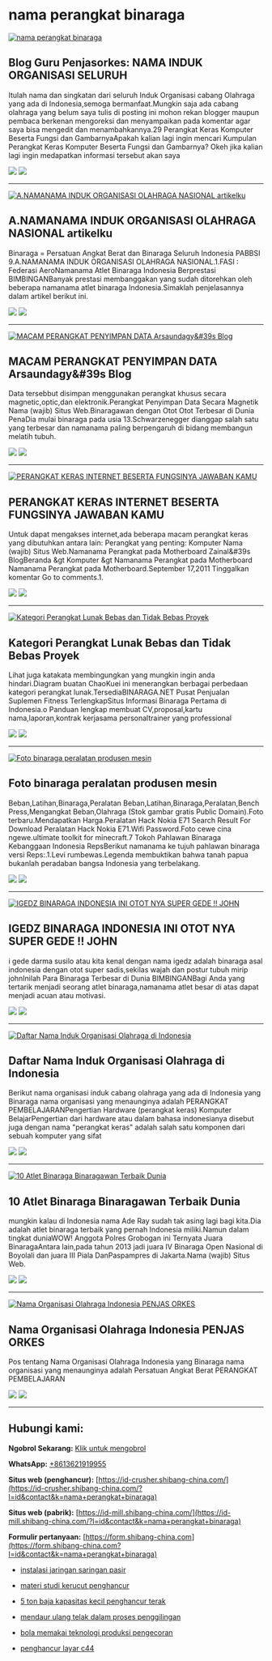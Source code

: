 # nama perangkat binaraga

<a href="https://swt.shibang-china.com/?l=id&img&k=nama+perangkat+binaraga" target="_blank">![nama perangkat binaraga](http://static.shibang-china.com/all-800x300/718.jpg)</a>

## Blog Guru Penjasorkes: NAMA INDUK ORGANISASI SELURUH
Itulah nama dan singkatan dari seluruh Induk Organisasi cabang Olahraga yang ada di Indonesia,semoga bermanfaat.Mungkin saja ada cabang olahraga yang belum saya tulis di posting ini mohon rekan blogger maupun pembaca berkenan mengoreksi dan menyampaikan pada komentar agar saya bisa mengedit dan menambahkannya.29 Perangkat Keras Komputer Beserta Fungsi dan GambarnyaApakah kalian lagi ingin mencari Kumpulan Perangkat Keras Komputer Beserta Fungsi dan Gambarnya? Okeh jika kalian lagi ingin medapatkan informasi tersebut akan saya


<a href="https://whatsapp.shibangsoft.com/WhatsApp.php" target="_blank" title="WhatsApp">![](http://static.shibang-china.com/icon/whatsapp.png)</a> <a href="https://swt.shibang-china.com/?l=id&icon&k=nama+perangkat+binaraga" target="_blank">![](http://static.shibang-china.com/icon/chat-id.png)</a>

---

<a href="https://swt.shibang-china.com/?l=id&img&k=nama+perangkat+binaraga" target="_blank">![A.NAMANAMA INDUK ORGANISASI OLAHRAGA NASIONAL artikelku](http://static.shibang-china.com/all-800x300/1094.jpg)</a>

## A.NAMANAMA INDUK ORGANISASI OLAHRAGA NASIONAL artikelku
Binaraga = Persatuan Angkat Berat dan Binaraga Seluruh Indonesia PABBSI 9.A.NAMANAMA INDUK ORGANISASI OLAHRAGA NASIONAL.1.FASI : Federasi AeroNamanama Atlet Binaraga Indonesia Berprestasi BIMBINGANBanyak prestasi membanggakan yang sudah ditorehkan oleh beberapa namanama atlet binaraga Indonesia.Simaklah penjelasannya dalam artikel berikut ini.


<a href="https://whatsapp.shibangsoft.com/WhatsApp.php" target="_blank" title="WhatsApp">![](http://static.shibang-china.com/icon/whatsapp.png)</a> <a href="https://swt.shibang-china.com/?l=id&icon&k=nama+perangkat+binaraga" target="_blank">![](http://static.shibang-china.com/icon/chat-id.png)</a>

---

<a href="https://swt.shibang-china.com/?l=id&img&k=nama+perangkat+binaraga" target="_blank">![MACAM PERANGKAT PENYIMPAN DATA Arsaundagy&#39s Blog](http://static.shibang-china.com/all-800x300/726.jpg)</a>

## MACAM PERANGKAT PENYIMPAN DATA Arsaundagy&#39s Blog
Data tersebbut disimpan menggunakan perangkat khusus secara magnetic,optic,dan elektronik.Perangkat Penyimpan Data Secara Magnetik Nama (wajib) Situs Web.Binaragawan dengan Otot Otot Terbesar di Dunia PenaDia mulai binaraga pada usia 13.Schwarzenegger dianggap salah satu yang terbesar dan namanama paling berpengaruh di bidang membangun melatih tubuh.


<a href="https://whatsapp.shibangsoft.com/WhatsApp.php" target="_blank" title="WhatsApp">![](http://static.shibang-china.com/icon/whatsapp.png)</a> <a href="https://swt.shibang-china.com/?l=id&icon&k=nama+perangkat+binaraga" target="_blank">![](http://static.shibang-china.com/icon/chat-id.png)</a>

---

<a href="https://swt.shibang-china.com/?l=id&img&k=nama+perangkat+binaraga" target="_blank">![PERANGKAT KERAS INTERNET BESERTA FUNGSINYA JAWABAN KAMU](http://static.shibang-china.com/all-800x300/615.jpg)</a>

## PERANGKAT KERAS INTERNET BESERTA FUNGSINYA JAWABAN KAMU
Untuk dapat mengakses internet,ada beberapa macam perangkat keras yang dibutuhkan antara lain: Perangkat yang penting: Komputer Nama (wajib) Situs Web.Namanama Perangkat pada Motherboard Zainal&#39s BlogBeranda &gt Komputer &gt Namanama Perangkat pada Motherboard Namanama Perangkat pada Motherboard.September 17,2011 Tinggalkan komentar Go to comments.1.


<a href="https://whatsapp.shibangsoft.com/WhatsApp.php" target="_blank" title="WhatsApp">![](http://static.shibang-china.com/icon/whatsapp.png)</a> <a href="https://swt.shibang-china.com/?l=id&icon&k=nama+perangkat+binaraga" target="_blank">![](http://static.shibang-china.com/icon/chat-id.png)</a>

---

<a href="https://swt.shibang-china.com/?l=id&img&k=nama+perangkat+binaraga" target="_blank">![Kategori Perangkat Lunak Bebas dan Tidak Bebas Proyek](http://static.shibang-china.com/all-800x300/289.jpg)</a>

## Kategori Perangkat Lunak Bebas dan Tidak Bebas Proyek
Lihat juga katakata membingungkan yang mungkin ingin anda hindari.Diagram buatan ChaoKuei ini menerangkan berbagai perbedaan kategori perangkat lunak.TersediaBINARAGA.NET Pusat Penjualan Suplemen Fitness TerlengkapSitus Informasi Binaraga Pertama di Indonesia.o Panduan lengkap membuat CV,proposal,kartu nama,laporan,kontrak kerjasama personaltrainer yang professional


<a href="https://whatsapp.shibangsoft.com/WhatsApp.php" target="_blank" title="WhatsApp">![](http://static.shibang-china.com/icon/whatsapp.png)</a> <a href="https://swt.shibang-china.com/?l=id&icon&k=nama+perangkat+binaraga" target="_blank">![](http://static.shibang-china.com/icon/chat-id.png)</a>

---

<a href="https://swt.shibang-china.com/?l=id&img&k=nama+perangkat+binaraga" target="_blank">![Foto binaraga peralatan produsen mesin](http://static.shibang-china.com/all-800x300/1192.jpg)</a>

## Foto binaraga peralatan produsen mesin
Beban,Latihan,Binaraga,Peralatan Beban,Latihan,Binaraga,Peralatan,Bench Press,Mengangkat Beban,Olahraga (Stok gambar gratis Public Domain).Foto terbaru.Mendapatkan Harga.Peralatan Hack Nokia E71 Search Result For Download Peralatan Hack Nokia E71.Wifi Password.Foto cewe cina ngewe.ultimate toolkit for minecraft.7 Tokoh Pahlawan Binaraga Kebanggaan Indonesia RepsBerikut namanama ke tujuh pahlawan binaraga versi Reps:.1.Levi rumbewas.Legenda membuktikan bahwa tanah papua bukanlah peradaban bangsa Indonesia yang terbelakang.


<a href="https://whatsapp.shibangsoft.com/WhatsApp.php" target="_blank" title="WhatsApp">![](http://static.shibang-china.com/icon/whatsapp.png)</a> <a href="https://swt.shibang-china.com/?l=id&icon&k=nama+perangkat+binaraga" target="_blank">![](http://static.shibang-china.com/icon/chat-id.png)</a>

---

<a href="https://swt.shibang-china.com/?l=id&img&k=nama+perangkat+binaraga" target="_blank">![IGEDZ BINARAGA INDONESIA INI OTOT NYA SUPER GEDE !! JOHN](http://static.shibang-china.com/all-800x300/613.jpg)</a>

## IGEDZ BINARAGA INDONESIA INI OTOT NYA SUPER GEDE !! JOHN
i gede darma susilo atau kita kenal dengan nama igedz adalah binaraga asal indonesia dengan otot super sadis,sekilas wajah dan postur tubuh mirip johnInilah Para Binaraga Terbesar di Dunia BIMBINGANBagi Anda yang tertarik menjadi seorang atlet binaraga,namanama atlet besar di atas dapat menjadi acuan atau motivasi.


<a href="https://whatsapp.shibangsoft.com/WhatsApp.php" target="_blank" title="WhatsApp">![](http://static.shibang-china.com/icon/whatsapp.png)</a> <a href="https://swt.shibang-china.com/?l=id&icon&k=nama+perangkat+binaraga" target="_blank">![](http://static.shibang-china.com/icon/chat-id.png)</a>

---

<a href="https://swt.shibang-china.com/?l=id&img&k=nama+perangkat+binaraga" target="_blank">![Daftar Nama Induk Organisasi Olahraga di Indonesia](http://static.shibang-china.com/all-800x300/1243.jpg)</a>

## Daftar Nama Induk Organisasi Olahraga di Indonesia
Berikut nama organisasi induk cabang olahraga yang ada di Indonesia yang Binaraga nama organisasi yang menaunginya adalah PERANGKAT PEMBELAJARANPengertian Hardware (perangkat keras) Komputer BelajarPengertian dari hardware atau dalam bahasa indonesianya disebut juga dengan nama "perangkat keras" adalah salah satu komponen dari sebuah komputer yang sifat


<a href="https://whatsapp.shibangsoft.com/WhatsApp.php" target="_blank" title="WhatsApp">![](http://static.shibang-china.com/icon/whatsapp.png)</a> <a href="https://swt.shibang-china.com/?l=id&icon&k=nama+perangkat+binaraga" target="_blank">![](http://static.shibang-china.com/icon/chat-id.png)</a>

---

<a href="https://swt.shibang-china.com/?l=id&img&k=nama+perangkat+binaraga" target="_blank">![10 Atlet Binaraga Binaragawan Terbaik Dunia](http://static.shibang-china.com/all-800x300/633.jpg)</a>

## 10 Atlet Binaraga Binaragawan Terbaik Dunia
mungkin kalau di Indonesia nama Ade Ray sudah tak asing lagi bagi kita.Dia adalah atlet binaraga terbaik yang pernah Indonesia miliki.Namun dalam tingkat duniaWOW! Anggota Polres Grobogan ini Ternyata Juara BinaragaAntara lain,pada tahun 2013 jadi juara IV Binaraga Open Nasional di Boyolali dan juara III Piala DanPaspampres di Jakarta.Nama (wajib) Situs Web.


<a href="https://whatsapp.shibangsoft.com/WhatsApp.php" target="_blank" title="WhatsApp">![](http://static.shibang-china.com/icon/whatsapp.png)</a> <a href="https://swt.shibang-china.com/?l=id&icon&k=nama+perangkat+binaraga" target="_blank">![](http://static.shibang-china.com/icon/chat-id.png)</a>

---

<a href="https://swt.shibang-china.com/?l=id&img&k=nama+perangkat+binaraga" target="_blank">![Nama Organisasi Olahraga Indonesia PENJAS ORKES](http://static.shibang-china.com/all-800x300/874.jpg)</a>

## Nama Organisasi Olahraga Indonesia PENJAS ORKES
Pos tentang Nama Organisasi Olahraga Indonesia yang Binaraga nama organisasi yang menaunginya adalah Persatuan Angkat Berat PERANGKAT PEMBELAJARAN

<a href="https://whatsapp.shibangsoft.com/WhatsApp.php" target="_blank" title="WhatsApp">![](http://static.shibang-china.com/icon/whatsapp.png)</a> <a href="https://swt.shibang-china.com/?l=id&icon&k=nama+perangkat+binaraga" target="_blank">![](http://static.shibang-china.com/icon/chat-id.png)</a>

---
## Hubungi kami:

**Ngobrol Sekarang:** [Klik untuk mengobrol](https://swt.shibang-china.com?l=id&contact&k=nama+perangkat+binaraga)

**WhatsApp:**  [+8613621919955](https://whatsapp.shibangsoft.com/WhatsApp.php)

**Situs web (penghancur):** [https://id-crusher.shibang-china.com/](https://id-crusher.shibang-china.com/?l=id&contact&k=nama+perangkat+binaraga)

**Situs web (pabrik):** [https://id-mill.shibang-china.com/](https://id-mill.shibang-china.com/?l=id&contact&k=nama+perangkat+binaraga)

**Formulir pertanyaan:** [https://form.shibang-china.com](https://form.shibang-china.com?l=id&contact&k=nama+perangkat+binaraga)

* [instalasi jaringan saringan pasir](../31/instalasi%20jaringan%20saringan%20pasir.md)

* [materi studi kerucut penghancur](../32/materi%20studi%20kerucut%20penghancur.md)

* [5 ton baja kapasitas kecil penghancur terak](../38/5%20ton%20baja%20kapasitas%20kecil%20penghancur%20terak.md)

* [mendaur ulang telak dalam proses penggilingan](../40/mendaur%20ulang%20telak%20dalam%20proses%20penggilingan.md)

* [bola memakai teknologi produksi pengecoran](../40/bola%20memakai%20teknologi%20produksi%20pengecoran.md)

* [penghancur layar c44](../34/penghancur%20layar%20c44.md)